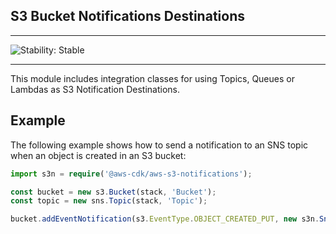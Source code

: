 ## S3 Bucket Notifications Destinations
<!--BEGIN STABILITY BANNER-->

---

![Stability: Stable](https://img.shields.io/badge/stability-Stable-success.svg?style=for-the-badge)


---
<!--END STABILITY BANNER-->

This module includes integration classes for using Topics, Queues or Lambdas
as S3 Notification Destinations.

## Example

The following example shows how to send a notification to an SNS
topic when an object is created in an S3 bucket:

```ts
import s3n = require('@aws-cdk/aws-s3-notifications');

const bucket = new s3.Bucket(stack, 'Bucket');
const topic = new sns.Topic(stack, 'Topic');

bucket.addEventNotification(s3.EventType.OBJECT_CREATED_PUT, new s3n.SnsDestination(topic));
```